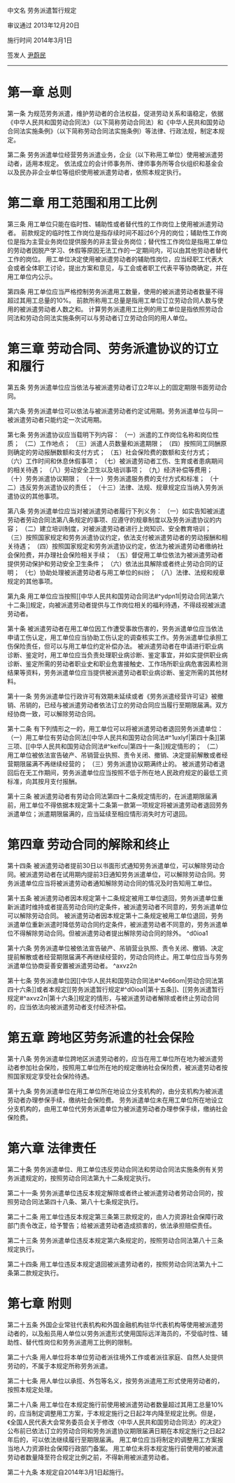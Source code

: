 中文名
劳务派遣暂行规定

审议通过
2013年12月20日

施行时间
2014年3月1日

签发人
[尹蔚民](https://baike.baidu.com/item/%E5%B0%B9%E8%94%9A%E6%B0%91?fromModule=lemma_inlink)
___
# 第一章 总则
第一条 为规范劳务派遣，维护劳动者的合法权益，促进劳动关系和谐稳定，依据《中华人民共和国劳动合同法》（以下简称劳动合同法）和《中华人民共和国劳动合同法实施条例》（以下简称劳动合同法实施条例）等法律、行政法规，制定本规定。

第二条 劳务派遣单位经营劳务派遣业务，企业（以下称用工单位）使用被派遣劳动者，适用本规定。
依法成立的会计师事务所、律师事务所等合伙组织和基金会以及民办非企业单位等组织使用被派遣劳动者，依照本规定执行。
# 第二章 用工范围和用工比例
第三条 用工单位只能在临时性、辅助性或者替代性的工作岗位上使用被派遣劳动者。
前款规定的临时性工作岗位是指存续时间不超过6个月的岗位；辅助性工作岗位是指为主营业务岗位提供服务的非主营业务岗位；替代性工作岗位是指用工单位的劳动者因脱产学习、休假等原因无法工作的一定期间内，可以由其他劳动者替代工作的岗位。
用工单位决定使用被派遣劳动者的辅助性岗位，应当经职工代表大会或者全体职工讨论，提出方案和意见，与工会或者职工代表平等协商确定，并在用工单位内公示。

第四条 用工单位应当严格控制劳务派遣用工数量，使用的被派遣劳动者数量不得超过其用工总量的10%。
前款所称用工总量是指用工单位订立劳动合同人数与使用的被派遣劳动者人数之和。
计算劳务派遣用工比例的用工单位是指依照劳动合同法和劳动合同法实施条例可以与劳动者订立劳动合同的用人单位。
# 第三章 劳动合同、劳务派遣协议的订立和履行
第五条 劳务派遣单位应当依法与被派遣劳动者订立2年以上的固定期限书面劳动合同。

第六条 劳务派遣单位可以依法与被派遣劳动者约定试用期。劳务派遣单位与同一被派遣劳动者只能约定一次试用期。

第七条 劳务派遣协议应当载明下列内容：
（一）派遣的工作岗位名称和岗位性质；
（二）工作地点；
（三）派遣人员数量和派遣期限；
（四）按照同工同酬原则确定的劳动报酬数额和支付方式；
（五）社会保险费的数额和支付方式；
（六）工作时间和休息休假事项；
（七）被派遣劳动者工伤、生育或者患病期间的相关待遇；
（八）劳动安全卫生以及培训事项；
（九）经济补偿等费用；
（十）劳务派遣协议期限；
（十一）劳务派遣服务费的支付方式和标准；
（十二）违反劳务派遣协议的责任；
（十三）法律、法规、规章规定应当纳入劳务派遣协议的其他事项。

第八条 劳务派遣单位应当对被派遣劳动者履行下列义务：
（一）如实告知被派遣劳动者劳动合同法第八条规定的事项、应遵守的规章制度以及劳务派遣协议的内容；
（二）建立培训制度，对被派遣劳动者进行上岗知识、安全教育培训；
（三）按照国家规定和劳务派遣协议约定，依法支付被派遣劳动者的劳动报酬和相关待遇；
（四）按照国家规定和劳务派遣协议约定，依法为被派遣劳动者缴纳社会保险费，并办理社会保险相关手续；
（五）督促用工单位依法为被派遣劳动者提供劳动保护和劳动安全卫生条件；
（六）依法出具解除或者终止劳动合同的证明；
（七）协助处理被派遣劳动者与用工单位的纠纷；
（八）法律、法规和规章规定的其他事项。

第九条 用工单位应当按照[[中华人民共和国劳动合同法#^ydpn1l|劳动合同法第六十二条]]规定，向被派遣劳动者提供与工作岗位相关的福利待遇，不得歧视被派遣劳动者。

第十条 被派遣劳动者在用工单位因工作遭受事故伤害的，劳务派遣单位应当依法申请工伤认定，用工单位应当协助工伤认定的调查核实工作。劳务派遣单位承担工伤保险责任，但可以与用工单位约定补偿办法。
被派遣劳动者在申请进行职业病诊断、鉴定时，用工单位应当负责处理职业病诊断、鉴定事宜，并如实提供职业病诊断、鉴定所需的劳动者职业史和职业危害接触史、工作场所职业病危害因素检测结果等资料，劳务派遣单位应当提供被派遣劳动者职业病诊断、鉴定所需的其他材料。

第十一条 劳务派遣单位行政许可有效期未延续或者《劳务派遣经营许可证》被撤销、吊销的，已经与被派遣劳动者依法订立的劳动合同应当履行至期限届满。双方经协商一致，可以解除劳动合同。

第十二条 有下列情形之一的，用工单位可以将被派遣劳动者退回劳务派遣单位：
（一）用工单位有劳动合同法[[中华人民共和国劳动合同法#^1uxlyf|第四十条]]第三项、[[中华人民共和国劳动合同法#^keifcu|第四十一条]]规定情形的；
（二）用工单位被依法宣告破产、吊销营业执照、责令关闭、撤销、决定提前解散或者经营期限届满不再继续经营的；
（三）劳务派遣协议期满终止的。
被派遣劳动者退回后在无工作期间，劳务派遣单位应当按照不低于所在地人民政府规定的最低工资标准，向其按月支付报酬。

第十三条 被派遣劳动者有劳动合同法第四十二条规定情形的，在派遣期限届满前，用工单位不得依据本规定第十二条第一款第一项规定将被派遣劳动者退回劳务派遣单位；派遣期限届满的，应当延续至相应情形消失时方可退回。 
# 第四章 劳动合同的解除和终止
第十四条 被派遣劳动者提前30日以书面形式通知劳务派遣单位，可以解除劳动合同。被派遣劳动者在试用期内提前3日通知劳务派遣单位，可以解除劳动合同。劳务派遣单位应当将被派遣劳动者通知解除劳动合同的情况及时告知用工单位。

第十五条 被派遣劳动者因本规定第十二条规定被用工单位退回，劳务派遣单位重新派遣时维持或者提高劳动合同约定条件，被派遣劳动者不同意的，劳务派遣单位可以解除劳动合同。
被派遣劳动者因本规定第十二条规定被用工单位退回，劳务派遣单位重新派遣时降低劳动合同约定条件，被派遣劳动者不同意的，劳务派遣单位不得解除劳动合同。但被派遣劳动者提出解除劳动合同的除外。 ^d0ioa1

第十六条 劳务派遣单位被依法宣告破产、吊销营业执照、责令关闭、撤销、决定提前解散或者经营期限届满不再继续经营的，劳动合同终止。用工单位应当与劳务派遣单位协商妥善安置被派遣劳动者。 ^axvz2n

第十七条 劳务派遣单位因[[中华人民共和国劳动合同法#^4e66om|劳动合同法第四十六条]]或者本规定[[劳务派遣暂行规定#^d0ioa1|第十五条]]、[[劳务派遣暂行规定#^axvz2n|第十六条]]规定的情形，与被派遣劳动者解除或者终止劳动合同的，应当依法向被派遣劳动者支付经济补偿。 
# 第五章 跨地区劳务派遣的社会保险
第十八条 劳务派遣单位跨地区派遣劳动者的，应当在用工单位所在地为被派遣劳动者参加社会保险，按照用工单位所在地的规定缴纳社会保险费，被派遣劳动者按照国家规定享受社会保险待遇。

第十九条 劳务派遣单位在用工单位所在地设立分支机构的，由分支机构为被派遣劳动者办理参保手续，缴纳社会保险费。
劳务派遣单位未在用工单位所在地设立分支机构的，由用工单位代劳务派遣单位为被派遣劳动者办理参保手续，缴纳社会保险费。 
# 第六章 法律责任
第二十条 劳务派遣单位、用工单位违反劳动合同法和劳动合同法实施条例有关劳务派遣规定的，按照劳动合同法第九十二条规定执行。

第二十一条 劳务派遣单位违反本规定解除或者终止被派遣劳动者劳动合同的，按照劳动合同法第四十八条、第八十七条规定执行。

第二十二条 用工单位违反本规定第三条第三款规定的，由人力资源社会保障行政部门责令改正，给予警告；给被派遣劳动者造成损害的，依法承担赔偿责任。

第二十三条 劳务派遣单位违反本规定第六条规定的，按照劳动合同法第八十三条规定执行。

第二十四条 用工单位违反本规定退回被派遣劳动者的，按照劳动合同法第九十二条第二款规定执行。  
# 第七章 附则
第二十五条 外国企业常驻代表机构和外国金融机构驻华代表机构等使用被派遣劳动者的，以及船员用人单位以劳务派遣形式使用国际远洋海员的，不受临时性、辅助性、替代性岗位和劳务派遣用工比例的限制。

第二十六条 用人单位将本单位劳动者派往境外工作或者派往家庭、自然人处提供劳动的，不属于本规定所称劳务派遣。

第二十七条 用人单位以承揽、外包等名义，按劳务派遣用工形式使用劳动者的，按照本规定处理。

第二十八条 用工单位在本规定施行前使用被派遣劳动者数量超过其用工总量10%的，应当制定调整用工方案，于本规定施行之日起2年内降至规定比例。但是，《全国人民代表大会常务委员会关于修改〈中华人民共和国劳动合同法〉的决定》公布前已依法订立的劳动合同和劳务派遣协议期限届满日期在本规定施行之日起2年后的，可以依法继续履行至期限届满。
用工单位应当将制定的调整用工方案报当地人力资源社会保障行政部门备案。
用工单位未将本规定施行前使用的被派遣劳动者数量降至符合规定比例之前，不得新用被派遣劳动者。

第二十九条 本规定自2014年3月1日起施行。